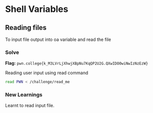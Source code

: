 # Shell Variables

## Reading files
To input file output into oa variable and read the file

### Solve
**Flag:** `pwn.college{k_M3LVrLjXhwjXBpNu7KqQP2U2G.QXwIDO0wiNwIzNzEzW}`

Reading user input using read command

```bash
read PWN < /challenge/read_me
```

### New Learnings
Learnt to read input file.